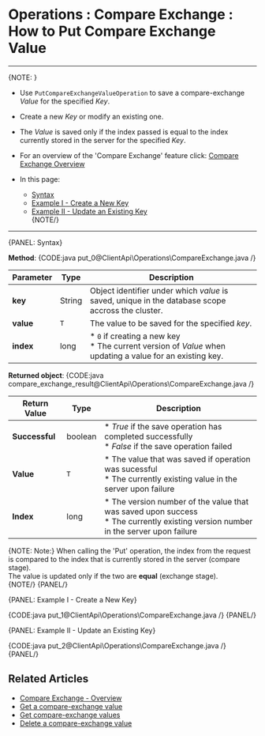 ﻿# Operations : Compare Exchange : How to Put Compare Exchange Value

---

{NOTE: }

* Use `PutCompareExchangeValueOperation` to save a compare-exchange _Value_ for the specified _Key_.  

* Create a new _Key_ or modify an existing one.  

* The _Value_ is saved only if the index passed is equal to the index currently stored in the server for the specified _Key_.  

* For an overview of the 'Compare Exchange' feature click: [Compare Exchange Overview](../../../client-api/operations/compare-exchange/overview)  

* In this page:  
  * [Syntax](../../../client-api/operations/compare-exchange/put-compare-exchange-value#syntax)  
  * [Example I - Create a New Key](../../../client-api/operations/compare-exchange/put-compare-exchange-value#example-i---create-a-new-key)  
  * [Example II - Update an Existing Key](../../../client-api/operations/compare-exchange/put-compare-exchange-value#example-ii---update-an-existing-key)  
{NOTE/}

---

{PANEL: Syntax}

**Method**:
{CODE:java put_0@ClientApi\Operations\CompareExchange.java /}

| Parameter | Type | Description |
| ----------| ---- |------------ |
| **key** | String | Object identifier under which _value_ is saved, unique in the database scope accross the cluster. |
| **value** | `T` | The value to be saved for the specified _key_. |
| **index** | long |  * `0` if creating a new key<br/>* The current version of _Value_ when updating a value for an existing key. |

**Returned object**:
{CODE:java compare_exchange_result@ClientApi\Operations\CompareExchange.java /}

| Return Value | Type | Description |
| ------------ | - | - |
| **Successful** | boolean | * _True_ if the save operation has completed successfully<br/>* _False_ if the save operation failed |
| **Value** | `T` | * The value that was saved if operation was sucessful<br/>* The currently existing value in the server upon failure |
| **Index** | long | * The version number of the value that was saved upon success<br/>* The currently existing version number in the server upon failure |

{NOTE: Note:}
When calling the 'Put' operation, the index from the request is compared to the index that is currently stored in the server (compare stage).  
The value is updated only if the two are **equal** (exchange stage).  
{NOTE/}
{PANEL/}

{PANEL: Example I - Create a New Key}

{CODE:java put_1@ClientApi\Operations\CompareExchange.java /}
{PANEL/}

{PANEL: Example II - Update an Existing Key}

{CODE:java put_2@ClientApi\Operations\CompareExchange.java /}
{PANEL/}

## Related Articles

- [Compare Exchange - Overview](../../../server/clustering/compare-exchange)
- [Get a compare-exchange value](../../../client-api/operations/compare-exchange/get-compare-exchange-value)
- [Get compare-exchange values](../../../client-api/operations/compare-exchange/get-compare-exchange-values)
- [Delete a compare-exchange value](../../../client-api/operations/compare-exchange/delete-compare-exchange-value)
